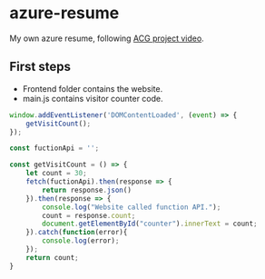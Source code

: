 # azure-resume
My own azure resume, following [ACG project video](https://www.youtube.com/watch?v=ieYrBWmkfno).

## First steps

- Frontend folder contains the website.
- main.js contains visitor counter code.

```js
window.addEventListener('DOMContentLoaded', (event) => {
    getVisitCount();
});

const fuctionApi = '';

const getVisitCount = () => {
    let count = 30;
    fetch(fuctionApi).then(response => {
        return response.json()
    }).then(response => {
        console.log("Website called function API.");
        count = response.count;
        document.getElementById("counter").innerText = count;
    }).catch(function(error){
        console.log(error);
    });
    return count;
}
```